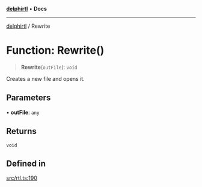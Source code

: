 [**delphirtl**](../README.md) • **Docs**

***

[delphirtl](../globals.md) / Rewrite

# Function: Rewrite()

> **Rewrite**(`outFile`): `void`

Creates a new file and opens it.

## Parameters

• **outFile**: `any`

## Returns

`void`

## Defined in

[src/rtl.ts:190](https://github.com/chuacw/delphirtl/blob/01752da42abbae178d000244800240d96a86d86e/src/rtl.ts#L190)
